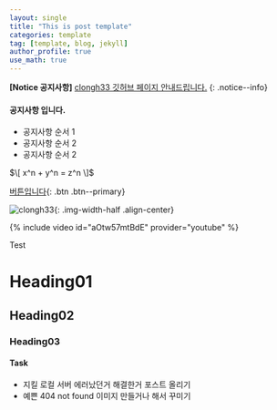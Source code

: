 ```yaml
---
layout: single
title: "This is post template"
categories: template
tag: [template, blog, jekyll]
author_profile: true
use_math: true
---
```


**[Notice 공지사항]** [clongh33 깃허브 페이지 안내드립니다.](https://github.com/clongh33)
{: .notice--info}

<div class="notice--info">
    <h4>공지사항 입니다.</h4>
    <ul>
        <li>공지사항 순서 1</li>
        <li>공지사항 순서 2</li>
        <li>공지사항 순서 2</li>
    </ul>
</div>

$\[ x^n + y^n = z^n \]$

[버튼입니다](https://google.com){: .btn .btn--primary}

![clongh33]({{site.url}}/assets/images/clongh33.png){: .img-width-half .align-center}


{% include video id="aOtw57mtBdE" provider="youtube" %}

Test

# Heading01

## Heading02 

### Heading03

#### Task

- 지킬 로컬 서버 에러났던거 해결한거 포스트 올리기
- 예쁜 404 not found 이미지 만들거나 해서 꾸미기 